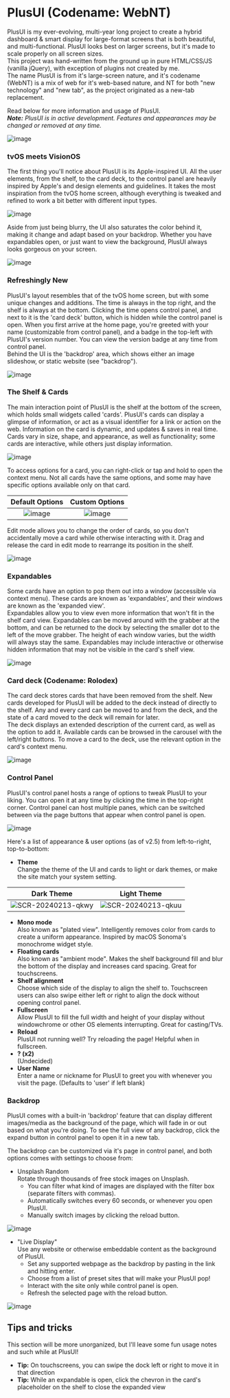 # PlusUI (Codename: WebNT)
PlusUI is my ever-evolving, multi-year long project to create a hybrid dashboard & smart display for large-format screens that is both beautiful, and multi-functional. PlusUI looks best on larger screens, but it's made to scale properly on all screen sizes.  
This project was hand-written from the ground up in pure HTML/CSS/JS (vanilla jQuery), with exception of plugins not created by me.  
The name PlusUI is from it's large-screen nature, and it's codename (WebNT) is a mix of web for it's web-based nature, and NT for both "new technology" and "new tab", as the project originated as a new-tab replacement.  

Read below for more information and usage of PlusUI.  
_**Note:** PlusUI is in active development. Features and appearances may be changed or removed at any time._

![image](https://github.com/Futur3Sn0w/plusUI/assets/18166632/49c1b259-262c-4c0a-aec3-aa2b37d9b9f8)  

### tvOS meets VisionOS
The first thing you'll notice about PlusUI is its Apple-inspired UI. All the user elements, from the shelf, to the card deck, to the control panel are heavily inspired by Apple's and design elements and guidelines. It takes the most inspiration from the tvOS home screen, although everything is tweaked and refined to work a bit better with different input types.  

![image](https://github.com/Futur3Sn0w/plusUI/assets/18166632/102ae4df-9237-4d38-b966-cd3e08cf2d82)  
  
Aside from just being blurry, the UI also saturates the color behind it, making it change and adapt based on your backdrop. Whether you have expandables open, or just want to view the background, PlusUI always looks gorgeous on your screen.  

![image](https://github.com/Futur3Sn0w/plusUI/assets/18166632/14c9042e-2a71-45c0-af25-db6fd89ba905)  

### Refreshingly New
PlusUI's layout resembles that of the tvOS home screen, but with some unique changes and additions. The time is always in the top right, and the shelf is always at the bottom. Clicking the time opens control panel, and next to it is the 'card deck' button, which is hidden while the control panel is open. When you first arrive at the home page, you're greeted with your name (customizable from control panel), and a badge in the top-left with PlusUI's version number. You can view the version badge at any time from control panel.  
Behind the UI is the 'backdrop' area, which shows either an image slideshow, or static website (see "backdrop").  

![image](https://github.com/Futur3Sn0w/plusUI/assets/18166632/98bfc4c2-8788-4684-8e86-55de93827c81)  

### The Shelf & Cards
The main interaction point of PlusUI is the shelf at the bottom of the screen, which holds small widgets called 'cards'. PlusUI's cards can display a glimpse of information, or act as a visual identifier for a link or action on the web. Information on the card is dynamic, and updates & saves in real time. Cards vary in size, shape, and appearance, as well as functionality; some cards are interactive, while others just display information.  

![image](https://github.com/Futur3Sn0w/plusUI/assets/18166632/b36ad33f-6e25-4263-9912-9ce22f5a0452)  


To access options for a card, you can right-click or tap and hold to open the context menu. Not all cards have the same options, and some may have specific options available only on that card.  

Default Options             |  Custom Options
:-------------------------:|:-------------------------:
![image](https://github.com/Futur3Sn0w/plusUI/assets/18166632/b01e6f40-85c9-4156-bc0c-f10ac5fc6225)  |  ![image](https://github.com/Futur3Sn0w/plusUI/assets/18166632/4a20cf5b-dd4b-460d-ba01-450c6fd2e53e)

Edit mode allows you to change the order of cards, so you don't accidentally move a card while otherwise interacting with it. Drag and release the card in edit mode to rearrange its position in the shelf.  

![image](https://github.com/Futur3Sn0w/plusUI/assets/18166632/1c274daf-fff4-4d26-90cd-f53d648f245b)  


### Expandables
Some cards have an option to pop them out into a window (accessible via context menu). These cards are known as 'expandables', and their windows are known as the 'expanded view'.  
Expandables allow you to view even more information that won't fit in the shelf card view. Expandables can be moved around with the grabber at the bottom, and can be returned to the dock by selecting the smaller dot to the left of the move grabber. The height of each window varies, but the width will always stay the same. Expandables may include interactive or otherwise hidden information that may not be visible in the card's shelf view.

![image](https://github.com/Futur3Sn0w/plusUI/assets/18166632/5fb18b38-0c9c-4126-bdc0-1f962a1372e8)

### Card deck (Codename: Rolodex)
The card deck stores cards that have been removed from the shelf. New cards developed for PlusUI will be added to the deck instead of directly to the shelf. Any and every card can be moved to and from the deck, and the state of a card moved to the deck will remain for later.  
The deck displays an extended description of the current card, as well as the option to add it. Available cards can be browsed in the carousel with the left/right buttons. To move a card to the deck, use the relevant option in the card's context menu.  

![image](https://github.com/Futur3Sn0w/plusUI/assets/18166632/76abe504-e501-48b8-a327-88e7c901b623)  

### Control Panel
PlusUI's control panel hosts a range of options to tweak PlusUI to your liking. You can open it at any time by clicking the time in the top-right corner. Control panel can host multiple panes, which can be switched between via the page buttons that appear when control panel is open.  

![image](https://github.com/Futur3Sn0w/plusUI/assets/18166632/bae894c9-6357-44d2-b42f-30d4d97dc213)  

Here's a list of appearance & user options (as of v2.5) from left-to-right, top-to-bottom:  
 - **Theme**  
   Change the theme of the UI and cards to light or dark themes, or make the site match your system setting.  

Dark Theme             |  Light Theme
:-------------------------:|:-------------------------:
![SCR-20240213-qkwy](https://github.com/Futur3Sn0w/plusUI/assets/18166632/942a4367-1879-4268-9d30-cae632671988)  |  ![SCR-20240213-qkuu](https://github.com/Futur3Sn0w/plusUI/assets/18166632/6b410965-4724-4470-b26f-6fd9adeee215)

 - **Mono mode**  
   Also known as "plated view". Intelligently removes color from cards to create a uniform appearance. Inspired by macOS Sonoma's monochrome widget style.
 - **Floating cards**  
   Also known as "ambient mode". Makes the shelf background fill and blur the bottom of the display and increases card spacing. Great for touchscreens.
 - **Shelf alignment**  
   Choose which side of the display to align the shelf to. Touchscreen users can also swipe either left or right to align the dock without opening control panel.
 - **Fullscreen**  
   Allow PlusUI to fill the full width and height of your display without windowchrome or other OS elements interrupting. Great for casting/TVs.
 - **Reload**  
   PlusUI not running well? Try reloading the page! Helpful when in fullscreen.
 - **? (x2)**  
   (Undecided)
 - **User Name**  
   Enter a name or nickname for PlusUI to greet you with whenever you visit the page. (Defaults to 'user' if left blank)

### Backdrop
PlusUI comes with a built-in 'backdrop' feature that can display different images/media as the background of the page, which will fade in or out based on what you're doing. To see the full view of any backdrop, click the expand button in control panel to open it in a new tab.  

The backdrop can be customized via it's page in control panel, and both options comes with settings to choose from:
 - Unsplash Random  
   Rotate through thousands of free stock images on Unsplash.  
   - You can filter what kind of images are displayed with the filter box (separate filters with commas).  
   - Automatically switches every 60 seconds, or whenever you open PlusUI.  
   - Manually switch images by clicking the reload button.

![image](https://github.com/Futur3Sn0w/plusUI/assets/18166632/5f6bc9a3-4287-420f-b4cf-a2d6b5a5d29c)  

 - "Live Display"  
   Use any website or otherwise embeddable content as the background of PlusUI.  
   - Set any supported webpage as the backdrop by pasting in the link and hitting enter.
   - Choose from a list of preset sites that will make your PlusUI pop!
   - Interact with the site only while control panel is open.
   - Refresh the selected page with the reload button.
   
![image](https://github.com/Futur3Sn0w/plusUI/assets/18166632/e3da7a1b-13f8-40c5-b36b-d6dab3c48787)  

## Tips and tricks  
This section will be more unorganized, but I'll leave some fun usage notes and such while at PlusUI!  

 - **Tip:** On touchscreens, you can swipe the dock left or right to move it in that direction
 - **Tip:** While an expandable is open, click the chevron in the card's placeholder on the shelf to close the expanded view
